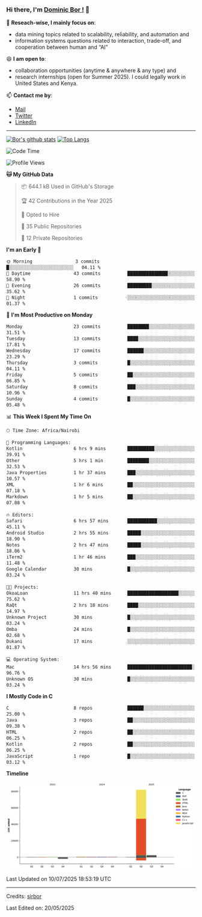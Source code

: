 ### Hi there, I'm [Dominic Bor !](https://www.dominicbor.me/) 👋

🔭 **Reseach-wise, I mainly focus on**:

- data mining topics related to scalability, reliability, and automation and
- information systems questions related to interaction, trade-off, and cooperation between human and “AI”

😄 **I am open to**:

- collaboration opportunities (anytime & anywhere & any type) and
- research internships (open for Summer 2025). I could legally work in United States and Kenya.

📫 **Contact me by**:

- [Mail](mailto:dominicbor@icloud.com)
- [Twitter](https://twitter.com/Kd_Bpr)
- [LinkedIn](https://www.linkedin.com/in/sirbor/)

---

[![Bor's github stats](https://github-readme-stats.vercel.app/api?username=sirbor&theme=material-palenight&count_private=true&hide=contribs)](https://github.com/anuraghazra/github-readme-stats)
[![Top Langs](https://github-readme-stats.vercel.app/api/top-langs/?username=sirbor&theme=material-palenight&hide=Jupyter&layout=compact)](https://github.com/anuraghazra/github-readme-stats)

<!--START_SECTION:waka-->
![Code Time](http://img.shields.io/badge/Code%20Time-908%20hrs%2039%20mins-blue)

![Profile Views](http://img.shields.io/badge/Profile%20Views-4-blue)

**🐱 My GitHub Data** 

> 📦 644.1 kB Used in GitHub's Storage 
 > 
> 🏆 42 Contributions in the Year 2025
 > 
> 💼 Opted to Hire
 > 
> 📜 35 Public Repositories 
 > 
> 🔑 12 Private Repositories 
 > 
**I'm an Early 🐤** 

```text
🌞 Morning                3 commits           █░░░░░░░░░░░░░░░░░░░░░░░░   04.11 % 
🌆 Daytime                43 commits          ███████████████░░░░░░░░░░   58.90 % 
🌃 Evening                26 commits          █████████░░░░░░░░░░░░░░░░   35.62 % 
🌙 Night                  1 commits           ░░░░░░░░░░░░░░░░░░░░░░░░░   01.37 % 
```
📅 **I'm Most Productive on Monday** 

```text
Monday                   23 commits          ████████░░░░░░░░░░░░░░░░░   31.51 % 
Tuesday                  13 commits          ████░░░░░░░░░░░░░░░░░░░░░   17.81 % 
Wednesday                17 commits          ██████░░░░░░░░░░░░░░░░░░░   23.29 % 
Thursday                 3 commits           █░░░░░░░░░░░░░░░░░░░░░░░░   04.11 % 
Friday                   5 commits           ██░░░░░░░░░░░░░░░░░░░░░░░   06.85 % 
Saturday                 8 commits           ███░░░░░░░░░░░░░░░░░░░░░░   10.96 % 
Sunday                   4 commits           █░░░░░░░░░░░░░░░░░░░░░░░░   05.48 % 
```


📊 **This Week I Spent My Time On** 

```text
🕑︎ Time Zone: Africa/Nairobi

💬 Programming Languages: 
Kotlin                   6 hrs 9 mins        ██████████░░░░░░░░░░░░░░░   39.91 % 
Other                    5 hrs 1 min         ████████░░░░░░░░░░░░░░░░░   32.53 % 
Java Properties          1 hr 37 mins        ███░░░░░░░░░░░░░░░░░░░░░░   10.57 % 
XML                      1 hr 6 mins         ██░░░░░░░░░░░░░░░░░░░░░░░   07.18 % 
Markdown                 1 hr 5 mins         ██░░░░░░░░░░░░░░░░░░░░░░░   07.08 % 

🔥 Editors: 
Safari                   6 hrs 57 mins       ███████████░░░░░░░░░░░░░░   45.11 % 
Android Studio           2 hrs 55 mins       █████░░░░░░░░░░░░░░░░░░░░   18.90 % 
Notes                    2 hrs 47 mins       █████░░░░░░░░░░░░░░░░░░░░   18.06 % 
iTerm2                   1 hr 46 mins        ███░░░░░░░░░░░░░░░░░░░░░░   11.48 % 
Google Calendar          30 mins             █░░░░░░░░░░░░░░░░░░░░░░░░   03.24 % 

🐱‍💻 Projects: 
OkoaLoan                 11 hrs 40 mins      ███████████████████░░░░░░   75.62 % 
RaQt                     2 hrs 18 mins       ████░░░░░░░░░░░░░░░░░░░░░   14.97 % 
Unknown Project          30 mins             █░░░░░░░░░░░░░░░░░░░░░░░░   03.24 % 
Omba                     24 mins             █░░░░░░░░░░░░░░░░░░░░░░░░   02.68 % 
Dukani                   17 mins             ░░░░░░░░░░░░░░░░░░░░░░░░░   01.87 % 

💻 Operating System: 
Mac                      14 hrs 56 mins      ████████████████████████░   96.76 % 
Unknown OS               30 mins             █░░░░░░░░░░░░░░░░░░░░░░░░   03.24 % 
```

**I Mostly Code in C** 

```text
C                        8 repos             ██████░░░░░░░░░░░░░░░░░░░   25.00 % 
Java                     3 repos             ██░░░░░░░░░░░░░░░░░░░░░░░   09.38 % 
HTML                     2 repos             ██░░░░░░░░░░░░░░░░░░░░░░░   06.25 % 
Kotlin                   2 repos             ██░░░░░░░░░░░░░░░░░░░░░░░   06.25 % 
JavaScript               1 repo              █░░░░░░░░░░░░░░░░░░░░░░░░   03.12 % 
```



**Timeline**

![Lines of Code chart](https://raw.githubusercontent.com/sirbor/sirbor/main/assets/bar_graph.png)


 Last Updated on 10/07/2025 18:53:19 UTC
<!--END_SECTION:waka-->
---

Credits: [sirbor](https://github.com/sirbor)

Last Edited on: 20/05/2025
